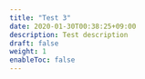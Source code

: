 ```yaml
---
title: "Test 3"
date: 2020-01-30T00:38:25+09:00
description: Test description
draft: false
weight: 1
enableToc: false
---
```

